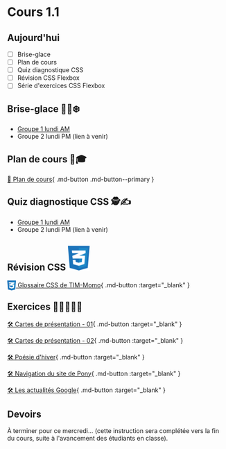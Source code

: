 # Cours 1.1
<!--https://squidfunk.github.io/mkdocs-material/reference/admonitions/
✏️note, 📄abstract, ℹ️info, 🔥tip, ✔️success, ❔question, ⚠️warning, ❌failure, ⚡danger, 🐞bug, 🧪example, ❜❜quote
-->

## Aujourd'hui

- [ ] Brise-glace
- [ ] Plan de cours
- [ ] Quiz diagnostique CSS
- [ ] Révision CSS Flexbox
- [ ] Série d'exercices CSS Flexbox

## Brise-glace 🧊🔨❄️

- [Groupe 1 lundi AM](https://app.wooclap.com/TMYTEU)
- Groupe 2 lundi PM (lien à venir)

## Plan de cours 📄🎓

[📄 Plan de cours](https://cmontmorency365-my.sharepoint.com/:b:/g/personal/mariem_ouellet_cmontmorency_qc_ca/EVMfkW5UxttFkK8D4Lg3Z7cBGXUX4_v1-7USGwyAbjmIRQ?e=8IxzJg){ .md-button .md-button--primary }

## Quiz diagnostique CSS 🕵️✍️

- [Groupe 1 lundi AM](https://app.wooclap.com/PJBPRX)
- Groupe 2 lundi PM (lien à venir)

## Révision CSS <img src="./assets/css-logo.svg" style="width: 50px;">

[<img src="./assets/css-logo.svg" style="width: 20px; margin-bottom: -7px;"> Glossaire CSS de TIM-Momo](https://tim-montmorency.com/timdoc/582-211/css/){ .md-button :target="_blank" }

## Exercices 🏃‍➡️🏃‍♀️‍➡️

[🛠️ Cartes de présentation - 01](https://tim-montmorency.com/timdoc/582-211/css/exercices/flexbox-cartes-01/){ .md-button :target="_blank" }

[🛠️ Cartes de présentation - 02](https://tim-montmorency.com/timdoc/582-211/css/exercices/flexbox-cartes-02/){ .md-button :target="_blank" }

[🛠️ Poésie d'hiver](https://tim-montmorency.com/timdoc/582-211/css/exercices/flexbox-poesie-hiver/){ .md-button :target="_blank" }

[🛠️ Navigation du site de Pony](https://tim-montmorency.com/timdoc/582-211/css/exercices/flexbox-pony/){ .md-button :target="_blank" }

[🛠️ Les actualités Google](https://tim-montmorency.com/timdoc/582-211/css/exercices/flexbox-actualite-google/){ .md-button :target="_blank" }

## Devoirs

À terminer pour ce mercredi... (cette instruction sera complétée vers la fin du cours, suite à l'avancement des étudiants en classe).
